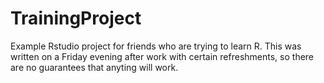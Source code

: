 # TrainingProject
Example Rstudio project for friends who are trying to learn R. This was written on a Friday evening after work with certain refreshments, so there are no guarantees that anyting will work. 
